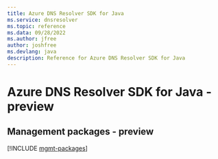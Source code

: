 ```yaml
---
title: Azure DNS Resolver SDK for Java
ms.service: dnsresolver
ms.topic: reference
ms.data: 09/28/2022
ms.author: jfree
author: joshfree
ms.devlang: java
description: Reference for Azure DNS Resolver SDK for Java
---
```

# Azure DNS Resolver SDK for Java - preview

## Management packages - preview
[!INCLUDE [mgmt-packages](dns-resolver-mgmt-index.md)]